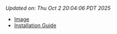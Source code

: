 # 
_Updated on: Thu Oct 2 20:04:06 PDT 2025_

- [Image](https://github.com/vertigis/studio-base/pkgs/container/studio%2fbase/533624151?tag=v1.1.820.273669-r18211613097)
- [Installation
  Guide](https://github.com/vertigis/studio-base/tree/v1.1.820.273669-r18211613097)
